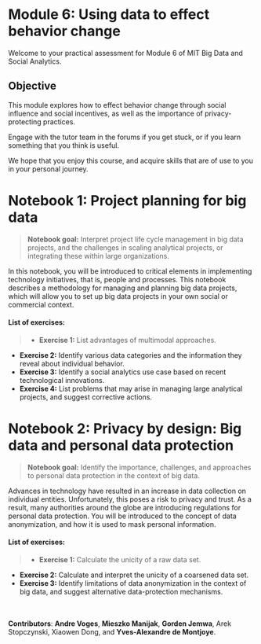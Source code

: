 # Module 6: Using data to effect behavior change
Welcome to your practical assessment for Module 6 of MIT Big Data and Social Analytics.



## Objective
This module explores how to effect behavior change through social influence and social incentives, as well as the importance of privacy-protecting practices.

Engage with the tutor team in the forums if you get stuck, or if you learn something that you think is useful.

We hope that you enjoy this course, and acquire skills that are of use to you in your personal journey.

# Notebook 1: Project planning for big data
> **Notebook goal:** Interpret project life cycle management in big data projects, and the challenges in scaling analytical projects, or integrating these within large organizations.

In this notebook, you will be introduced to critical elements in implementing technology initiatives, that is, people and processes. This notebook describes a methodology for managing and planning big data projects,  which will allow you to set up big data projects in your own social or commercial context.

####  List of exercises:
>- **Exercise 1:** List advantages of multimodal approaches.
- **Exercise 2:** Identify various data categories and the information they reveal about individual behavior.
- **Exercise 3:** Identify a social analytics use case based on recent technological innovations.
- **Exercise 4:** List problems that may arise in managing large analytical projects, and suggest corrective actions.

# Notebook 2: Privacy by design: Big data and personal data protection
> **Notebook goal:** Identify the importance, challenges, and approaches to personal data protection in the context of big data.

Advances in technology have resulted in an increase in data collection on individual entities. Unfortunately, this poses a risk to privacy and trust. As a result, many authorities around the globe are introducing regulations for personal data protection. You will be introduced to the concept of data anonymization, and how it is used to mask personal information.

####  List of exercises:
> - **Exercise 1:** Calculate the unicity of a raw data set.
- **Exercise 2:** Calculate and interpret the unicity of a coarsened data set.
- **Exercise 3:** Identify limitations of data anonymization in the context of big data, and suggest alternative data-protection mechanisms.


<br></br>
**Contributors**:
**Andre Voges**, **Mieszko Manijak**, **Gorden Jemwa**, Arek Stopczynski, Xiaowen Dong, and **Yves-Alexandre de Montjoye**.
